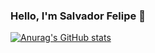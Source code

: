 ### Hello, I'm Salvador Felipe 👋

[![Anurag's GitHub stats](https://github-readme-stats.vercel.app/api?username=SalFell)](https://github.com/SalFell/github-readme-stats)

<!--
**SalFell/SalFell** is a ✨ _special_ ✨ repository because its `README.md` (this file) appears on your GitHub profile.

Here are some ideas to get you started:

- 🔭 I’m currently working on ...
- 🌱 I’m currently learning ...
- 👯 I’m looking to collaborate on ...
- 🤔 I’m looking for help with ...
- 💬 Ask me about ...
- 📫 How to reach me: ...
- 😄 Pronouns: ...
- ⚡ Fun fact: ...
-->
